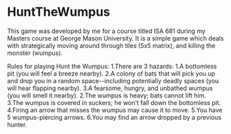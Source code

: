 # HuntTheWumpus

This game was developed by me for a course titled ISA 681 during my Masters course at George Mason University. It is a simple game which deals with strategically moving around through tiles (5x5 matrix), and killing the monster (wumpus).

Rules for playing Hunt the Wumpus:
1.There are 3 hazards: 
    1.A bottomless pit (you will feel a breeze nearby).
    2.A colony of bats that will pick you up and drop you in a random space--including potentially deadly spaces (you will hear flapping nearby).
    3.A fearsome, hungry, and unbathed wumpus (you will smell it nearby).
2.The wumpus is heavy; bats cannot lift him.
3.The wumpus is covered in suckers; he won't fall down the bottomless pit.
4.Firing an arrow that misses the wumpus may cause it to move.
5.You have 5 wumpus-piercing arrows.
6.You may find an arrow dropped by a previous hunter.
